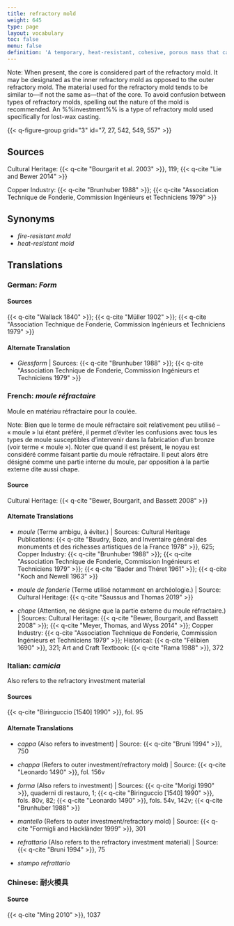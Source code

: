 ```yaml
---
title: refractory mold
weight: 645
type: page
layout: vocabulary
toc: false
menu: false
definition: 'A temporary, heat-resistant, cohesive, porous mass that captures the fine impression of the model to be reproduced and forms the void into which the molten metal will be cast. Investment, green sand, and ceramic shell are examples of refractory molds.'
---
```


<div class="backmatter">
Note: When present, the core is considered part of the refractory mold. It may be designated as the inner refractory mold as opposed to the outer refractory mold. The material used for the refractory mold tends to be similar to—if not the same as—that of the core. To avoid confusion between types of refractory molds, spelling out the nature of the mold is recommended. An %%investment%% is a type of refractory mold used specifically for lost-wax casting.
</div>

{{< q-figure-group grid="3" id="7, 27, 542, 549, 557" >}}

## Sources

Cultural Heritage: {{< q-cite "Bourgarit et al. 2003" >}}, 119; {{< q-cite "Lie and Bewer 2014" >}}

Copper Industry: {{< q-cite "Brunhuber 1988" >}}; {{< q-cite "Association Technique de Fonderie, Commission Ingénieurs et Techniciens 1979" >}}

## Synonyms

- *fire-resistant mold*
- *heat-resistant mold*

## Translations

<div class="accordion">

### **German**: *Form*

#### Sources

{{< q-cite "Wallack 1840" >}}; {{< q-cite "Müller 1902" >}}; {{< q-cite "Association Technique de Fonderie, Commission Ingénieurs et Techniciens 1979" >}}

#### Alternate Translation

- *Giessform* | Sources: {{< q-cite "Brunhuber 1988" >}}; {{< q-cite "Association Technique de Fonderie, Commission Ingénieurs et Techniciens 1979" >}}

### **French**: *moule réfractaire*

Moule en matériau réfractaire pour la coulée.

<div class="backmatter">
Note: Bien que le terme de moule réfractaire soit relativement peu utilisé – « moule » lui étant préféré, il permet d’éviter les confusions avec tous les types de moule susceptibles d’intervenir dans la fabrication d’un bronze (voir terme « moule »). Noter que quand il est présent, le noyau est considéré comme faisant partie du moule réfractaire. Il peut alors être désigné comme une partie interne du moule, par opposition à la partie externe dite aussi chape.
</div>

#### Source

Cultural Heritage: {{< q-cite "Bewer, Bourgarit, and Bassett 2008" >}}

#### Alternate Translations

- *moule* (Terme ambigu, à éviter.) | Sources: Cultural Heritage Publications: {{< q-cite "Baudry, Bozo, and Inventaire général des monuments et des richesses artistiques de la France 1978" >}}, 625; Copper Industry: {{< q-cite "Brunhuber 1988" >}}; {{< q-cite "Association Technique de Fonderie, Commission Ingénieurs et Techniciens 1979" >}}; {{< q-cite "Bader and Théret 1961" >}}; {{< q-cite "Koch and Newell 1963" >}}

- *moule de fonderie* (Terme utilisé notamment en archéologie.) | Source: Cultural Heritage: {{< q-cite "Saussus and Thomas 2019" >}}

- *chape* (Attention, ne désigne que la partie externe du moule réfractaire.) | Sources: Cultural Heritage: {{< q-cite "Bewer, Bourgarit, and Bassett 2008" >}}; {{< q-cite "Meyer, Thomas, and Wyss 2014" >}}; Copper Industry: {{< q-cite "Association Technique de Fonderie, Commission Ingénieurs et Techniciens 1979" >}}; Historical: {{< q-cite "Félibien 1690" >}}, 321; Art and Craft Textbook: {{< q-cite "Rama 1988" >}}, 372

### **Italian**: *camicia*

Also refers to the refractory investment material

#### Sources

{{< q-cite "Biringuccio [1540] 1990" >}}, fol. 95

#### Alternate Translations

- *cappa* (Also refers to investment) | Source: {{< q-cite "Bruni 1994" >}}, 750

- *chappa* (Refers to outer investment/refractory mold) | Source: {{< q-cite "Leonardo 1490" >}}, fol. 156v

- *forma* (Also refers to investment) | Sources: {{< q-cite "Morigi 1990" >}}, quaderni di restauro, 1; {{< q-cite "Biringuccio [1540] 1990" >}}, fols. 80v, 82; {{< q-cite "Leonardo 1490" >}}, fols. 54v, 142v; {{< q-cite "Brunhuber 1988" >}}

- *mantello* (Refers to outer investment/refractory mold) | Source: {{< q-cite "Formigli and Hackländer 1999" >}}, 301

- *refrattario* (Also refers to the refractory investment material) | Source: {{< q-cite "Bruni 1994" >}}, 75       

- *stampo refrattario*

### **Chinese**: 耐火模具

#### Source

{{< q-cite "Ming 2010" >}}, 1037    

</div>
